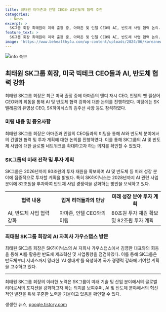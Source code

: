 ```yaml
---
title: 최태원 아마존과 인텔 CEO와 AI반도체 협력 추진
categories:
  - News
excerpt: >
  SK그룹 회장 최태원이 미국 출장 중, 아마존 및 인텔 CEO와 AI, 반도체 사업 협력 논의. 최 회장은 SK텔레콤과 아마존의 AI 기업 앤트로픽, SK하이닉스와 인텔의 가우스랩스 기대. SK그룹은 80조원 투자로 2026년까지 AI·반도체 등 미래 성장 분야에 집중. 특히 SK하이닉스는 103조원으로 AI 관련 사업에 투자, 국가 경쟁력과 인류 발전에 기여 예정.
feature_text: >
  SK그룹 회장 최태원이 미국 출장 중, 아마존 및 인텔 CEO와 AI, 반도체 사업 협력 논의. 최 회장은 SK텔레콤과 아마존의 AI 기업 앤트로픽, SK하이닉스와 인텔의 가우스랩스 기대. SK그룹은 80조원 투자로 2026년까지 AI·반도체 등 미래 성장 분야에 집중. 특히 SK하이닉스는 103조원으로 AI 관련 사업에 투자, 국가 경쟁력과 인류 발전에 기여 예정.
image: 'https://www.behealthy4u.com/wp-content/uploads/2024/06/koreanews.jpg'
---
```


<p><img src="https://www.behealthy4u.com/wp-content/uploads/2024/06/koreanews.jpg" alt="info 속보" /></p>

<h2 data-ke-size="size26">최태원 SK그룹 회장, 미국 빅테크 CEO들과 AI, 반도체 협력 강화</h2>

<p data-ke-size="size16">최태원 SK그룹 회장은 최근 미국 출장 중에 아마존의 앤디 재시 CEO, 인텔의 팻 겔싱어 CEO와의 회동을 통해 AI 및 반도체 협력 강화에 대한 논의를 진행하였다. 미팅에는 SK텔레콤의 유영상 CEO, SK하이닉스의 김주선 사장 등도 참석하였다.</p>

<h3>미팅 내용 및 중요사항</h3>

<p data-ke-size="size16">최태원 SK그룹 회장은 아마존과 인텔의 CEO들과의 미팅을 통해 AI와 반도체 분야에서의 긴밀한 협력 및 투자 계획에 대한 논의를 진행하였다. 이를 통해 SK그룹의 AI 및 반도체 사업에 대한 글로벌 네트워크를 확대하고자 하는 의지를 확인할 수 있었다.</p>

<h3>SK그룹의 미래 전략 및 투자 계획</h3>

<p data-ke-size="size16">SK그룹은 2026년까지 80조원의 투자 재원을 확보하여 AI 및 반도체 등 미래 성장 분야에 집중적으로 투자할 계획을 밝혔다. 특히 SK하이닉스는 2028년까지 AI 관련 사업분야에 82조원을 투자하여 반도체 사업 경쟁력을 강화하는 방안을 모색하고 있다.</p>

<table>
  <colgroup>
    <col width="33.3%" />
    <col width="33.3%" />
    <col width="33.3%" />
  </colgroup>
  <tbody>
    <tr>
      <td style="text-align: center; height: 17px;"><b>협력 내용</b></td>
      <td style="text-align: center; height: 17px;"><b>업계 리더들과의 만남</b></td>
      <td style="text-align: center; height: 17px;"><b>미래 성장 분야 투자 계획</b></td>
    </tr>
    <tr>
      <td>AI, 반도체 사업 협력 강화</td>
      <td>아마존, 인텔 CEO와의 미팅</td>
      <td>80조원 투자 재원 확보 및 82조원 투자 계획</td>
    </tr>
  </tbody>
</table>

<h3>최태원 SK그룹 회장의 AI 자회사 가우스랩스 방문</h3>

<p data-ke-size="size16">최태원 SK그룹 회장은 SK하이닉스의 AI 자회사 가우스랩스에서 김영한 대표와의 회동을 통해 AI를 활용한 반도체 제조혁신 및 사업동향을 점검하였다. 이를 통해 SK그룹은 반도체부터 서비스까지 망라한 'AI 생태계'를 육성하여 국가 경쟁력 강화에 기여할 계획을 고수하고 있다.</p>

<hr />

<p data-ke-size="size16">최태원 SK그룹 회장의 이러한 노력은 SK그룹이 미래 기술 및 산업 분야에서의 글로벌 리더로서의 포지션을 강화하고자 하는 의지를 보여주며, AI 및 반도체 분야에서의 혁신적인 발전을 위해 꾸준한 노력을 기울이고 있음을 확인할 수 있다.</p>
생생한 뉴스, <a href="https://qoogle.tistory.com" rel="dofollow">qoogle.tistory.com</a>


